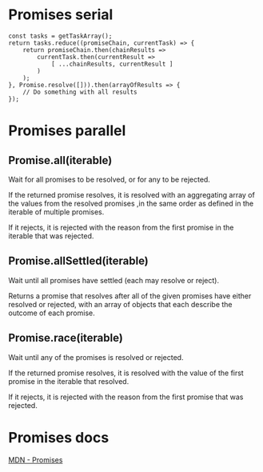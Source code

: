 Promises serial
===============

```
const tasks = getTaskArray();
return tasks.reduce((promiseChain, currentTask) => {
    return promiseChain.then(chainResults =>
        currentTask.then(currentResult =>
            [ ...chainResults, currentResult ]
        )
    );
}, Promise.resolve([])).then(arrayOfResults => {
    // Do something with all results
});
```

Promises parallel
=================

Promise.all(iterable)
---------------------

Wait for all promises to be resolved, or for any to be rejected.

If the returned promise resolves, it is resolved with an aggregating array of the values from the resolved promises ,in the same order as defined in the iterable of multiple promises.

If it rejects, it is rejected with the reason from the first promise in the iterable that was rejected.

Promise.allSettled(iterable)
----------------------------

Wait until all promises have settled (each may resolve or reject).

Returns a promise that resolves after all of the given promises have either resolved or rejected, with an array of objects that each describe the outcome of each promise.

Promise.race(iterable)
----------------------

Wait until any of the promises is resolved or rejected.

If the returned promise resolves, it is resolved with the value of the first promise in the iterable that resolved.

If it rejects, it is rejected with the reason from the first promise that was rejected.

Promises docs
=============

[MDN - Promises](https://developer.mozilla.org/en-US/docs/Web/JavaScript/Reference/Global_Objects/Promise)